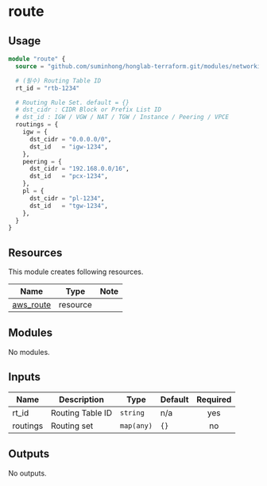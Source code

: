 # route

## Usage

```tf
module "route" {
  source = "github.com/suminhong/honglab-terraform.git/modules/networking/route"

  # (필수) Routing Table ID
  rt_id = "rtb-1234"

  # Routing Rule Set. default = {}
  # dst_cidr : CIDR Block or Prefix List ID
  # dst_id : IGW / VGW / NAT / TGW / Instance / Peering / VPCE
  routings = {
    igw = {
      dst_cidr = "0.0.0.0/0",
      dst_id   = "igw-1234",
    },
    peering = {
      dst_cidr = "192.168.0.0/16",
      dst_id   = "pcx-1234",
    },
    pl = {
      dst_cidr = "pl-1234",
      dst_id   = "tgw-1234",
    },
  }
}
```

## Resources

This module creates following resources.

| Name | Type | Note |
|------|------|------|
| [aws_route](https://registry.terraform.io/providers/hashicorp/aws/latest/docs/resources/route) | resource | |

## Modules

No modules.

## Inputs

| Name | Description | Type | Default | Required |
|------|-------------|------|---------|:--------:|
| rt_id | Routing Table ID | `string` | n/a | yes |
| routings | Routing set | `map(any)` | `{}` | no |

## Outputs

No outputs.
